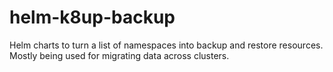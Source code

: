 # helm-k8up-backup
Helm charts to turn a list of namespaces into backup and restore resources.
Mostly being used for migrating data across clusters.
